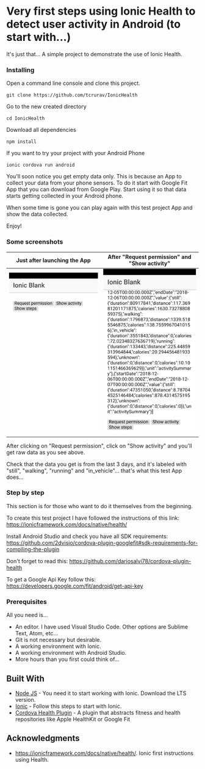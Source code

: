 # Very first steps using Ionic Health to detect user activity in Android (to start with...)

It's just that... A simple project to demonstrate the use of Ionic Health.

### Installing

Open a command line console and clone this project.

```
git clone https://github.com/tcrurav/IonicHealth
```

Go to the new created directory

```
cd IonicHealth
```

Download all dependencies

```
npm install
```

If you want to try your project with your Android Phone

```
ionic cordova run android
```

You'll soon notice you get empty data only. This is because an App to collect your data from your phone sensors. To do it start with Google Fit App that you can download from Google Play. Start using it so that data starts getting collected in your Android phone.

When some time is gone you can play again with this test project App and show the data collected.

Enjoy!

### Some screenshots

Just after launching the App                    |  After "Request permission" and "Show activity"
:----------------------------------------------:|:----------------------------------------------:
![alt text](https://github.com/tcrurav/IonicHealth/blob/master/screenshots/Screenshot-1.png)  |  ![alt text](https://github.com/tcrurav/IonicHealth/blob/master/screenshots/Screenshot-2.png)

After clicking on "Request permission", click on "Show activity" and you'll get raw data as you see above.

Check that the data you get is from the last 3 days, and it's labeled with "still", "walking", "running" and "in_vehicle"... that's what this test App does...

### Step by step

This section is for those who want to do it themselves from the beginning.

To create this test project I have followed the instructions of this link:
https://ionicframework.com/docs/native/health/

Install Android Studio and check you have all SDK requirements:
https://github.com/2dvisio/cordova-plugin-googlefit#sdk-requirements-for-compiling-the-plugin

Don't forget to read this:
https://github.com/dariosalvi78/cordova-plugin-health

To get a Google Api Key follow this:
https://developers.google.com/fit/android/get-api-key

### Prerequisites

All you need is... 
* An editor. I have used Visual Studio Code. Other options are Sublime Text, Atom, etc...
* Git is not necessary but desirable.
* A working environment with Ionic.
* A working environment with Android Studio.
* More hours than you first could think of...

## Built With

* [Node JS](https://nodejs.org/es/) - You need it to start working with Ionic. Download the LTS version.
* [Ionic](https://ionicframework.com/docs/intro/installation/) - Follow this steps to start with Ionic.
* [Cordova Health Plugin](https://github.com/dariosalvi78/cordova-plugin-health) - A plugin that abstracts fitness and health repositories like Apple HealthKit or Google Fit

## Acknowledgments

* https://ionicframework.com/docs/native/health/. Ionic first instructions using Health.
